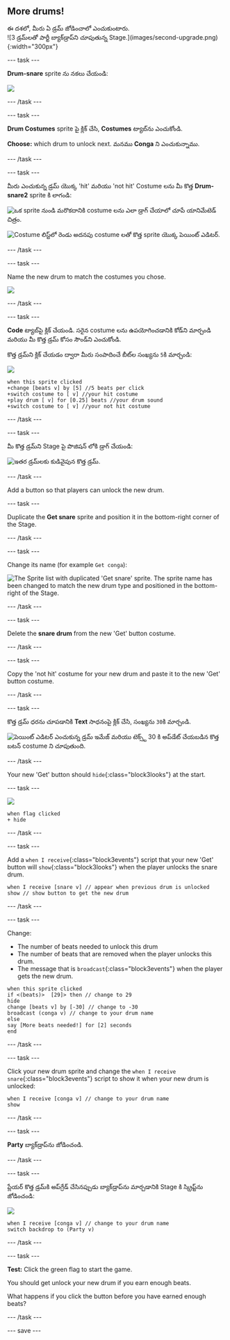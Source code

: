 ## More drums!

<div style="display: flex; flex-wrap: wrap">
<div style="flex-basis: 200px; flex-grow: 1; margin-right: 15px;">
ఈ దశలో, మీరు ఏ డ్రమ్ జోడించాలో ఎంచుకుంటారు.
</div>
<div>
![3 డ్రమ్‌లతో పార్టీ బ్యాక్‌డ్రాప్‌ని చూపుతున్న Stage.](images/second-upgrade.png){:width="300px"}
</div>
</div>

--- task ---

**Drum-snare** sprite ను నకలు చేయండి:

![](images/duplicate-snare-drum.png)

--- /task ---

--- task ---

**Drum Costumes** sprite పై క్లిక్ చేసి, **Costumes** ట్యాబ్‌ను ఎంచుకోండి.

**Choose:** which drum to unlock next. మనము **Conga** ని ఎంచుకున్నాము.


--- /task ---

--- task ---

మీరు ఎంచుకున్న డ్రమ్ యొక్క 'hit' మరియు 'not hit' Costume లను మీ కొత్త **Drum-snare2** sprite కి లాగండి:

![ఒక sprite నుండి మరొకదానికి costume లను ఎలా డ్రాగ్ చేయాలో చూపే యానిమేటెడ్ చిత్రం.](images/drag-costumes.gif)

![Costume లిస్ట్‌లో రెండు అదనపు costume లతో కొత్త sprite యొక్క పెయింట్ ఎడిటర్.](images/drum-3-costumes.png)

--- /task ---

--- task ---

Name the new drum to match the costumes you chose.

![](images/drum-3-named.png)

--- /task ---

--- task ---

**Code** ట్యాబ్‌పై క్లిక్ చేయండి. సరైన costume లను ఉపయోగించడానికి కోడ్‌ని మార్చండి మరియు మీ కొత్త డ్రమ్ కోసం సౌండ్‌ని ఎంచుకోండి.

కొత్త డ్రమ్‌ని క్లిక్ చేయడం ద్వారా మీరు సంపాదించే బీట్‌ల సంఖ్యను `5`కి మార్చండి:

![](images/drum-3-icon.png)

```blocks3
when this sprite clicked
+change [beats v] by [5] //5 beats per click
+switch costume to [ v] //your hit costume
+play drum [ v] for [0.25] beats //your drum sound
+switch costume to [ v] //your not hit costume
```

--- /task ---

--- task ---

మీ కొత్త డ్రమ్‌ని Stage పై పొజిషన్ లోకి డ్రాగ్ చేయండి:

![ఇతర డ్రమ్‌లకు కుడివైపున కొత్త డ్రమ్.](images/drum-3-positioned.png)

--- /task ---

Add a button so that players can unlock the new drum.

--- task ---

Duplicate the **Get snare** sprite and position it in the bottom-right corner of the Stage.

--- /task ---

--- task ---

Change its name (for example `Get conga`):

![The Sprite list with duplicated 'Get snare' sprite. The sprite name has been changed to match the new drum type and positioned in the bottom-right of the Stage.](images/get-drum-3.png)

--- /task ---

--- task ---

Delete the **snare drum** from the new 'Get' button costume.

--- /task ---

--- task ---

Copy the 'not hit' costume for your new drum and paste it to the new 'Get' button costume.

--- /task ---

--- task ---

కొత్త డ్రమ్ ధరను చూపడానికి **Text** సాధనంపై క్లిక్ చేసి, సంఖ్యను `30`కి మార్చండి.

![పెయింట్ ఎడిటర్ ఎంచుకున్న డ్రమ్ ఇమేజ్ మరియు టెక్స్ట్ 30 కి అప్‌డేట్ చేయబడిన కొత్త బటన్ costume ని చూపుతుంది.](images/get-drum-copy.png)

--- /task ---

Your new 'Get' button should `hide`{:class="block3looks"} at the start.

--- task ---

![](images/get-drum-3-icon.png)

```blocks3
when flag clicked
+ hide
```

--- /task ---

--- task ---

Add a `when I receive`{:class="block3events"} script that your new 'Get' button will `show`{:class="block3looks"} when the player unlocks the snare drum.

```blocks3
when I receive [snare v] // appear when previous drum is unlocked
show // show button to get the new drum
```

--- /task ---

--- task ---

Change:
- The number of beats needed to unlock this drum
- The number of beats that are removed when the player unlocks this drum.
- The message that is `broadcast`{:class="block3events"} when the player gets the new drum.

```blocks3
when this sprite clicked
if <(beats)>  [29]> then // change to 29
hide
change [beats v] by [-30] // change to -30
broadcast (conga v) // change to your drum name
else
say [More beats needed!] for [2] seconds 
end
```

--- /task ---

--- task ---

Click your new drum sprite and change the `when I receive snare`{:class="block3events"} script to show it when your new drum is unlocked:

```blocks3
when I receive [conga v] // change to your drum name
show
```

--- /task ---

--- task ---

**Party** బ్యాక్‌డ్రాప్‌ను జోడించండి.

--- /task ---

--- task ---

ప్లేయర్ కొత్త డ్రమ్‌కి అప్‌గ్రేడ్ చేసినప్పుడు బ్యాక్‌డ్రాప్‌ను మార్చడానికి Stage కి స్క్రిప్ట్‌ను జోడించండి:

![](images/stage-icon.png)

```blocks3
when I receive [conga v] // change to your drum name
switch backdrop to (Party v)
```

--- /task ---

--- task ---

**Test:** Click the green flag to start the game.

You should get unlock your new drum if you earn enough beats.

What happens if you click the button before you have earned enough beats?

--- /task ---

--- save ---
